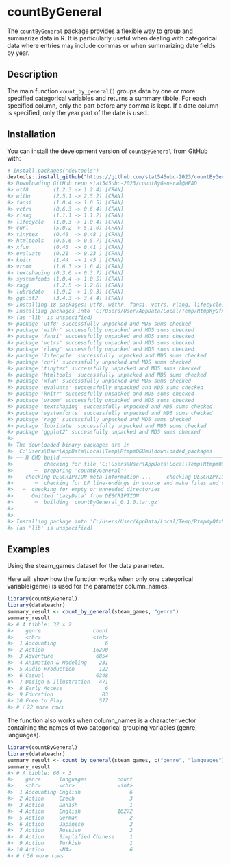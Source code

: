 
<!-- README.md is generated from README.Rmd. Please edit that file -->

# countByGeneral

<!-- badges: start -->
<!-- badges: end -->

The `countByGeneral` package provides a flexible way to group and
summarize data in R. It is particularly useful when dealing with
categorical data where entries may include commas or when summarizing
date fields by year.

## Description

The main function `count_by_general()` groups data by one or more
specified categorical variables and returns a summary tibble. For each
specified column, only the part before any comma is kept. If a date
column is specified, only the year part of the date is used.

## Installation

You can install the development version of `countByGeneral` from GitHub
with:

``` r
# install.packages("devtools")
devtools::install_github("https://github.com/stat545ubc-2023/countByGeneral.git")
#> Downloading GitHub repo stat545ubc-2023/countByGeneral@HEAD
#> utf8        (1.2.3 -> 1.2.4) [CRAN]
#> withr       (2.5.1 -> 2.5.2) [CRAN]
#> fansi       (1.0.4 -> 1.0.5) [CRAN]
#> vctrs       (0.6.3 -> 0.6.4) [CRAN]
#> rlang       (1.1.1 -> 1.1.2) [CRAN]
#> lifecycle   (1.0.3 -> 1.0.4) [CRAN]
#> curl        (5.0.2 -> 5.1.0) [CRAN]
#> tinytex     (0.46  -> 0.48 ) [CRAN]
#> htmltools   (0.5.6 -> 0.5.7) [CRAN]
#> xfun        (0.40  -> 0.41 ) [CRAN]
#> evaluate    (0.21  -> 0.23 ) [CRAN]
#> knitr       (1.44  -> 1.45 ) [CRAN]
#> vroom       (1.6.3 -> 1.6.4) [CRAN]
#> textshaping (0.3.6 -> 0.3.7) [CRAN]
#> systemfonts (1.0.4 -> 1.0.5) [CRAN]
#> ragg        (1.2.5 -> 1.2.6) [CRAN]
#> lubridate   (1.9.2 -> 1.9.3) [CRAN]
#> ggplot2     (3.4.3 -> 3.4.4) [CRAN]
#> Installing 18 packages: utf8, withr, fansi, vctrs, rlang, lifecycle, curl, tinytex, htmltools, xfun, evaluate, knitr, vroom, textshaping, systemfonts, ragg, lubridate, ggplot2
#> Installing packages into 'C:/Users/User/AppData/Local/Temp/RtmpKyQfxL/temp_libpathe841a583d70'
#> (as 'lib' is unspecified)
#> package 'utf8' successfully unpacked and MD5 sums checked
#> package 'withr' successfully unpacked and MD5 sums checked
#> package 'fansi' successfully unpacked and MD5 sums checked
#> package 'vctrs' successfully unpacked and MD5 sums checked
#> package 'rlang' successfully unpacked and MD5 sums checked
#> package 'lifecycle' successfully unpacked and MD5 sums checked
#> package 'curl' successfully unpacked and MD5 sums checked
#> package 'tinytex' successfully unpacked and MD5 sums checked
#> package 'htmltools' successfully unpacked and MD5 sums checked
#> package 'xfun' successfully unpacked and MD5 sums checked
#> package 'evaluate' successfully unpacked and MD5 sums checked
#> package 'knitr' successfully unpacked and MD5 sums checked
#> package 'vroom' successfully unpacked and MD5 sums checked
#> package 'textshaping' successfully unpacked and MD5 sums checked
#> package 'systemfonts' successfully unpacked and MD5 sums checked
#> package 'ragg' successfully unpacked and MD5 sums checked
#> package 'lubridate' successfully unpacked and MD5 sums checked
#> package 'ggplot2' successfully unpacked and MD5 sums checked
#> 
#> The downloaded binary packages are in
#>  C:\Users\User\AppData\Local\Temp\Rtmpm0GUmU\downloaded_packages
#> ── R CMD build ─────────────────────────────────────────────────────────────────
#>          checking for file 'C:\Users\User\AppData\Local\Temp\Rtmpm0GUmU\remotes7df4508562cc\stat545ubc-2023-countByGeneral-f7c313b/DESCRIPTION' ...  ✔  checking for file 'C:\Users\User\AppData\Local\Temp\Rtmpm0GUmU\remotes7df4508562cc\stat545ubc-2023-countByGeneral-f7c313b/DESCRIPTION'
#>       ─  preparing 'countByGeneral':
#>    checking DESCRIPTION meta-information ...     checking DESCRIPTION meta-information ...   ✔  checking DESCRIPTION meta-information
#>       ─  checking for LF line-endings in source and make files and shell scripts
#>   ─  checking for empty or unneeded directories
#>      Omitted 'LazyData' from DESCRIPTION
#>       ─  building 'countByGeneral_0.1.0.tar.gz'
#>      
#> 
#> Installing package into 'C:/Users/User/AppData/Local/Temp/RtmpKyQfxL/temp_libpathe841a583d70'
#> (as 'lib' is unspecified)
```

## Examples

Using the steam_games dataset for the data parameter.

Here will show how the function works when only one categorical
variable(genre) is used for the parameter column_names.

``` r
library(countByGeneral)
library(datateachr)
summary_result <- count_by_general(steam_games, "genre")
summary_result
#> # A tibble: 32 × 2
#>    genre                 count
#>    <chr>                 <int>
#>  1 Accounting                6
#>  2 Action                16290
#>  3 Adventure              6854
#>  4 Animation & Modeling    231
#>  5 Audio Production        122
#>  6 Casual                 6348
#>  7 Design & Illustration   471
#>  8 Early Access              6
#>  9 Education                83
#> 10 Free to Play            577
#> # ℹ 22 more rows
```

The function also works when column_names is a character vector
containing the names of two categorical grouping variables (genre,
languages).

``` r
library(countByGeneral)
library(datateachr)
summary_result <- count_by_general(steam_games, c("genre", "languages"))
summary_result
#> # A tibble: 66 × 3
#>    genre      languages          count
#>    <chr>      <chr>              <int>
#>  1 Accounting English                6
#>  2 Action     Czech                  3
#>  3 Action     Danish                 1
#>  4 Action     English            16272
#>  5 Action     German                 2
#>  6 Action     Japanese               2
#>  7 Action     Russian                2
#>  8 Action     Simplified Chinese     1
#>  9 Action     Turkish                1
#> 10 Action     <NA>                   6
#> # ℹ 56 more rows
```
